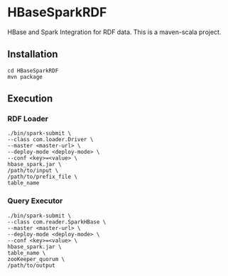 # HBaseSparkRDF
HBase and Spark Integration for RDF data. This is a maven-scala project.

## Installation
  ```
  cd HBaseSparkRDF
  mvn package
  ```
## Execution
### RDF Loader
  ```
  ./bin/spark-submit \
  --class com.loader.Driver \
  --master <master-url> \
  --deploy-mode <deploy-mode> \
  --conf <key>=<value> \
  hbase_spark.jar \
  /path/to/input \
  /path/to/prefix_file \
  table_name
  ```
  
### Query Executor
  ```
  ./bin/spark-submit \
  --class com.reader.SparkHBase \
  --master <master-url> \
  --deploy-mode <deploy-mode> \
  --conf <key>=<value> \
  hbase_spark.jar \
  table_name \
  zooKeeper_quorum \
  /path/to/output
  ```
